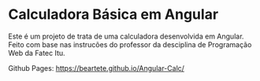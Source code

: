 # Calculadora Básica em Angular

Este é um projeto de trata de uma calculadora desenvolvida em Angular. Feito com base nas instrucões do professor da desciplina de Programação Web da Fatec Itu.

Github Pages: https://beartete.github.io/Angular-Calc/
